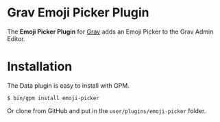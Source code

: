 # Grav Emoji Picker Plugin

The **Emoji Picker Plugin** for [Grav](http://github.com/getgrav/grav) adds an Emoji Picker to the Grav Admin Editor.

# Installation

The Data plugin is easy to install with GPM.

```
$ bin/gpm install emoji-picker
```

Or clone from GitHub and put in the `user/plugins/emoji-picker` folder.



